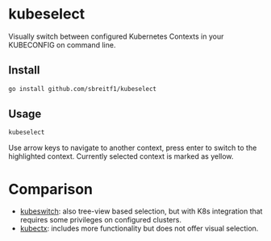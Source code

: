 # kubeselect

Visually switch between configured Kubernetes Contexts in your KUBECONFIG on command line.

## Install

```sh
go install github.com/sbreitf1/kubeselect
```

## Usage

```sh
kubeselect
```

Use arrow keys to navigate to another context, press enter to switch to the highlighted context. Currently selected context is marked as yellow.

# Comparison

- [kubeswitch](https://github.com/danielb42/kubeswitch): also tree-view based selection, but with K8s integration that requires some privileges on configured clusters.
- [kubectx](https://github.com/ahmetb/kubectx): includes more functionality but does not offer visual selection.